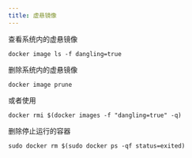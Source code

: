 ```yaml
---
title: 虚悬镜像
---
```


查看系统内的虚悬镜像

```shell
docker image ls -f dangling=true
```

删除系统内的虚悬镜像

```shell
docker image prune
```

或者使用

```shell
docker rmi $(docker images -f "dangling=true" -q)
```

删除停止运行的容器

```shell
sudo docker rm $(sudo docker ps -qf status=exited)
```
